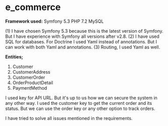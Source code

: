 # e_commerce

**Framework used:**
Symfony 5.3
PHP 7.2
MySQL

(1) I have chosen Symfony 5.3 because this is the latest version of Symfony. But I have experience with Symfony all versions after v2.8.
(2) I have used SQL for databases. For Doctrine I used Yaml instead of annotations. But I can work with both Yaml and annotations. 
(3) Routing, I used Yaml as well. 

**Entities;**
1. Customer
2. CustomerAddress
3. CustomerOrder
4. OrderProductDetail
5. PaymentMethod


I used key for API URL. But it's up to us how we can secure the system in any other way. 
I used the customer key to get the current order and its status.  But we can use the order key or any other option to track orders. 

I have tried to solve all issues mentioned in the requirements. 
